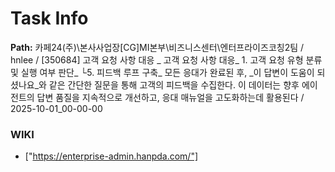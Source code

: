 # Task Info

**Path:** 카페24(주)\본사사업장\[CG]MI본부\비즈니스센터\엔터프라이즈코칭2팀 / hnlee / [350684] 고객 요청 사항 대응 _ 고객 요청 사항 대응_ 1. 고객 요청 유형 분류 및 실행 여부 판단_ └5. 피드백 루프 구축_ 모든 응대가 완료된 후, _이 답변이 도움이 되셨나요_와 같은 간단한 질문을 통해 고객의 피드백을 수집한다. 이 데이터는 향후 에이전트의 답변 품질을 지속적으로 개선하고, 응대 매뉴얼을 고도화하는데 활용된다 / 2025-10-01_00-00-00

### WIKI
- ["https://enterprise-admin.hanpda.com/"]

